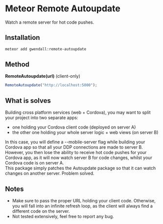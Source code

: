 Meteor Remote Autoupdate
========================

Watch a remote server for hot code pushes.

Installation
------------

``` sh
meteor add gwendall:remote-autoupdate
```

Method
----------

**RemoteAutoupdate(url)** (client-only)  
``` javascript
RemoteAutoupdate("http://localhost:5000");
```

What is solves
--------------

Building cross platform services (web + Cordova), you may want to split your project into two separate apps:  
- one holding your Cordova client code (deployed on server A)  
- the other one holding your whole server logic + web views (on server B)  

In this case, you will define a --mobile-server flag while building your Cordova app so that all your DDP connections are made to server B. However, you then lose the ability to receive hot code pushes for your Cordova app, as it will now watch server B for code changes, whilst your Cordova code is on server A.  
This package simply patches the Autoupdate package so that it can watch changes on another server.   Problem solved.

Notes
-----

- Make sure to pass the proper URL holding your client code. Otherwise, you will fall into an infinite refresh loop, as the client will always find a different code on the server.
- Not tested extensively, feel free to report any bug.
